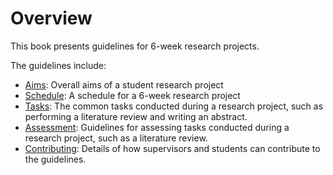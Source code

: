 # Overview

This book presents guidelines for 6-week research projects.

The guidelines include:

- [Aims](../aims): Overall aims of a student research project
- [Schedule](../schedule): A schedule for a 6-week research project
- [Tasks](../tasks): The common tasks conducted during a research project, such as performing a literature review and writing an abstract.
- [Assessment](../assessment): Guidelines for assessing tasks conducted during a research project, such as a literature review.
- [Contributing](../contributing): Details of how supervisors and students can contribute to the guidelines.

